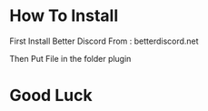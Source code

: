 # How To Install

First Install Better Discord
From : betterdiscord.net

Then Put File in the folder plugin

# Good Luck
